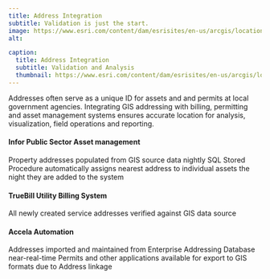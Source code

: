 ```yaml
---
title: Address Integration
subtitle: Validation is just the start.
image: https://www.esri.com/content/dam/esrisites/en-us/arcgis/location-services/assets/location-services-geocoding-search-mts-search-an-address.png
alt: 

caption:
  title: Address Integration
  subtitle: Validation and Analysis
  thumbnail: https://www.esri.com/content/dam/esrisites/en-us/arcgis/location-services/assets/location-services-geocoding-search-mts-search-an-address.png
---
```

Addresses often serve as a unique ID for assets and and permits at local government agencies. Integrating GIS addressing with billing, permitting and asset management systems ensures accurate location for analysis, visualization, field operations and reporting.

#### Infor Public Sector Asset management
  Property addresses populated from GIS source data nightly
  SQL Stored Procedure automatically assigns nearest address to individual assets the night they are added to the system
#### TrueBill Utility Billing System
  All newly created service addresses verified against GIS data source
#### Accela Automation
  Addresses imported and maintained from Enterprise Addressing Database near-real-time
  Permits and other applications available for export to GIS formats due to Address linkage

